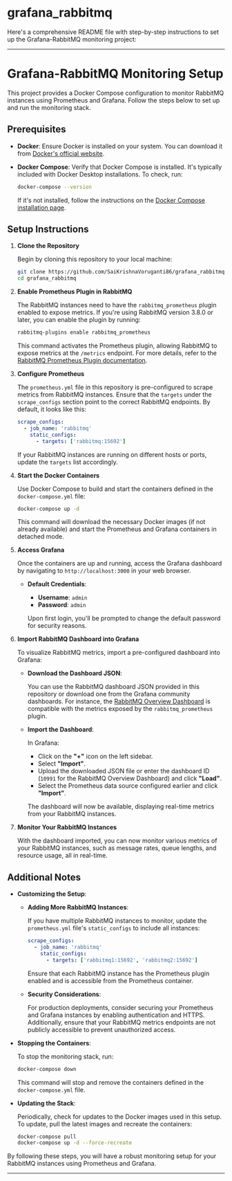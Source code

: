 # grafana_rabbitmq  

Here's a comprehensive README file with step-by-step instructions to set up the Grafana-RabbitMQ monitoring project:

---

# Grafana-RabbitMQ Monitoring Setup

This project provides a Docker Compose configuration to monitor RabbitMQ instances using Prometheus and Grafana. Follow the steps below to set up and run the monitoring stack.

## Prerequisites

- **Docker**: Ensure Docker is installed on your system. You can download it from [Docker's official website](https://www.docker.com/get-started).

- **Docker Compose**: Verify that Docker Compose is installed. It's typically included with Docker Desktop installations. To check, run:

  ```bash
  docker-compose --version
  ```

  If it's not installed, follow the instructions on the [Docker Compose installation page](https://docs.docker.com/compose/install/).

## Setup Instructions

1. **Clone the Repository**

   Begin by cloning this repository to your local machine:

   ```bash
   git clone https://github.com/SaiKrishnaVoruganti86/grafana_rabbitmq.git
   cd grafana_rabbitmq
   ```

2. **Enable Prometheus Plugin in RabbitMQ**

   The RabbitMQ instances need to have the `rabbitmq_prometheus` plugin enabled to expose metrics. If you're using RabbitMQ version 3.8.0 or later, you can enable the plugin by running:

   ```bash
   rabbitmq-plugins enable rabbitmq_prometheus
   ```

   This command activates the Prometheus plugin, allowing RabbitMQ to expose metrics at the `/metrics` endpoint. For more details, refer to the [RabbitMQ Prometheus Plugin documentation](https://github.com/rabbitmq/rabbitmq-server/blob/master/deps/rabbitmq_prometheus/README.md).

3. **Configure Prometheus**

   The `prometheus.yml` file in this repository is pre-configured to scrape metrics from RabbitMQ instances. Ensure that the `targets` under the `scrape_configs` section point to the correct RabbitMQ endpoints. By default, it looks like this:

   ```yaml
   scrape_configs:
     - job_name: 'rabbitmq'
       static_configs:
         - targets: ['rabbitmq:15692']
   ```

   If your RabbitMQ instances are running on different hosts or ports, update the `targets` list accordingly.

4. **Start the Docker Containers**

   Use Docker Compose to build and start the containers defined in the `docker-compose.yml` file:

   ```bash
   docker-compose up -d
   ```

   This command will download the necessary Docker images (if not already available) and start the Prometheus and Grafana containers in detached mode.

5. **Access Grafana**

   Once the containers are up and running, access the Grafana dashboard by navigating to `http://localhost:3000` in your web browser.

   - **Default Credentials**:
     - **Username**: `admin`
     - **Password**: `admin`

     Upon first login, you'll be prompted to change the default password for security reasons.

6. **Import RabbitMQ Dashboard into Grafana**

   To visualize RabbitMQ metrics, import a pre-configured dashboard into Grafana:

   - **Download the Dashboard JSON**:

     You can use the RabbitMQ dashboard JSON provided in this repository or download one from the Grafana community dashboards. For instance, the [RabbitMQ Overview Dashboard](https://grafana.com/grafana/dashboards/10991) is compatible with the metrics exposed by the `rabbitmq_prometheus` plugin.

   - **Import the Dashboard**:

     In Grafana:

     - Click on the **"+"** icon on the left sidebar.
     - Select **"Import"**.
     - Upload the downloaded JSON file or enter the dashboard ID (`10991` for the RabbitMQ Overview Dashboard) and click **"Load"**.
     - Select the Prometheus data source configured earlier and click **"Import"**.

     The dashboard will now be available, displaying real-time metrics from your RabbitMQ instances.

7. **Monitor Your RabbitMQ Instances**

   With the dashboard imported, you can now monitor various metrics of your RabbitMQ instances, such as message rates, queue lengths, and resource usage, all in real-time.

## Additional Notes

- **Customizing the Setup**:

  - **Adding More RabbitMQ Instances**:

    If you have multiple RabbitMQ instances to monitor, update the `prometheus.yml` file's `static_configs` to include all instances:

    ```yaml
    scrape_configs:
      - job_name: 'rabbitmq'
        static_configs:
          - targets: ['rabbitmq1:15692', 'rabbitmq2:15692']
    ```

    Ensure that each RabbitMQ instance has the Prometheus plugin enabled and is accessible from the Prometheus container.

  - **Security Considerations**:

    For production deployments, consider securing your Prometheus and Grafana instances by enabling authentication and HTTPS. Additionally, ensure that your RabbitMQ metrics endpoints are not publicly accessible to prevent unauthorized access.

- **Stopping the Containers**:

  To stop the monitoring stack, run:

  ```bash
  docker-compose down
  ```

  This command will stop and remove the containers defined in the `docker-compose.yml` file.

- **Updating the Stack**:

  Periodically, check for updates to the Docker images used in this setup. To update, pull the latest images and recreate the containers:

  ```bash
  docker-compose pull
  docker-compose up -d --force-recreate
  ```

By following these steps, you will have a robust monitoring setup for your RabbitMQ instances using Prometheus and Grafana.

--- 
